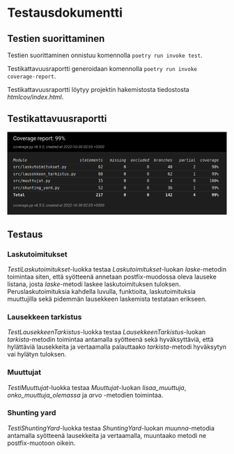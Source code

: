 # Testausdokumentti

## Testien suorittaminen

Testien suorittaminen onnistuu komennolla `poetry run invoke test`.

Testikattavuusraportti generoidaan komennolla `poetry run invoke coverage-report`.

Testikattavuusraportti löytyy projektin hakemistosta tiedostosta *htmlcov/index.html*.


## Testikattavuusraportti

![Testikattavuusraportti](./coverage-report.png)

## Testaus

### Laskutoimitukset

*TestiLaskutoimitukset*-luokka testaa *Laskutoimitukset*-luokan *laske*-metodin toimintaa siten, että syötteenä annetaan postfix-muodossa oleva lauseke listana, josta *laske*-metodi laskee laskutoimituksen tuloksen. Peruslaskutoimituksia kahdella luvulla, funktioita, laskutoimituksia muuttujilla sekä pidemmän lausekkeen laskemista testataan erikseen.

### Lausekkeen tarkistus

*TestLausekkeenTarkistus*-luokka testaa *LausekkeenTarkistus*-luokan *tarkista*-metodin toimintaa antamalla syötteenä sekä hyväksyttäviä, että hylättäviä lausekkeita ja vertaamalla palauttaako *tarkista*-metodi hyväksytyn vai hylätyn tuloksen.

### Muuttujat

*TestiMuuttujat*-luokka testaa *Muuttujat*-luokan *lisaa_muuttuja*, *onko_muuttuja_olemassa* ja *arvo* -metodien toimintaa.

### Shunting yard

*TestiShuntingYard*-luokka testaa *ShuntingYard*-luokan *muunna*-metodia antamalla syötteenä lausekkeita ja vertaamalla, muuntaako metodi ne postfix-muotoon oikein.

